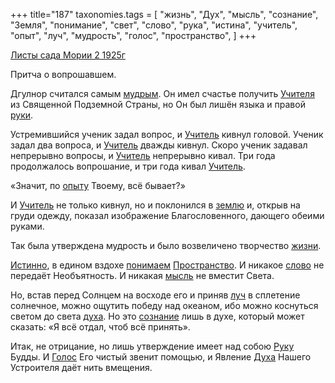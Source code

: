 +++
title="187"
taxonomies.tags = [
 "жизнь",
 "Дух",
 "мысль",
 "сознание",
 "Земля",
 "понимание",
 "свет",
 "слово",
 "рука",
 "истина",
 "учитель",
 "опыт",
 "луч",
 "мудрость",
 "голос",
 "пространство",
]
+++

[Листы сада Мории 2 1925г](/agni/1925)

Притча о вопрошавшем.   

Дгулнор считался самым [мудрым](/tags/мудрость). Он имел счастье получить [Учителя](/tags/учитель) из Священной Подземной Страны, но Он был лишён языка и правой [руки](/tags/рука).   

Устремившийся ученик задал вопрос, и [Учитель](/tags/учитель) кивнул головой. Ученик задал два вопроса, и [Учитель](/tags/учитель) дважды кивнул. Скоро ученик задавал непрерывно вопросы, и [Учитель](/tags/учитель) непрерывно кивал. Три года продолжалось вопрошание, и три года кивал [Учитель](/tags/учитель).   

«Значит, по [опыту](/tags/опыт) Твоему, всё бывает?»   

И [Учитель](/tags/учитель) не только кивнул, но и поклонился в [землю](/tags/Земля) и, открыв на груди одежду, показал изображение Благословенного, дающего обеими руками.   

Так была утверждена мудрость и было возвеличено творчество [жизни](/tags/жизнь).   

[Истинно](/tags/истина), в едином вздохе [понимаем](/tags/понимание) [Пространство](/tags/пространство). И никакое [слово](/tags/слово) не передаёт Необъятность. И никакая [мысль](/tags/мысль) не вместит Света.   

Но, встав перед Солнцем на восходе его и приняв [луч](/tags/луч) в сплетение солнечное, можно ощутить победу над океаном, ибо можно коснуться светом до света [духа](/tags/Дух). Но это [сознание](/tags/сознание) лишь в духе, который может сказать: «Я всё отдал, чтоб всё принять».   

Итак, не отрицание, но лишь утверждение имеет над собою [Руку](/tags/рука) Будды. И [Голос](/tags/голос) Его чистый звенит помощью, и Явление [Духа](/tags/Дух) Нашего Устроителя даёт нить вмещения.   

